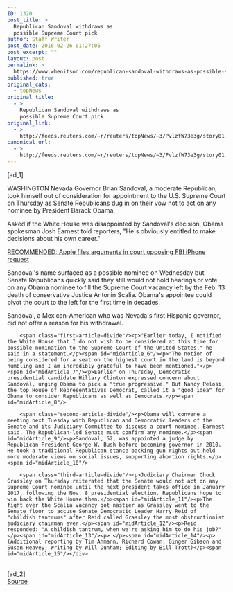 ```yaml
---
ID: 1320
post_title: >
  Republican Sandoval withdraws as
  possible Supreme Court pick
author: Staff Writer
post_date: 2016-02-26 01:27:05
post_excerpt: ""
layout: post
permalink: >
  https://www.whenitson.com/republican-sandoval-withdraws-as-possible-supreme-court-pick/
published: true
original_cats:
  - topNews
original_title:
  - >
    Republican Sandoval withdraws as
    possible Supreme Court pick
original_link:
  - >
    http://feeds.reuters.com/~r/reuters/topNews/~3/PvlzfW73e3g/story01.htm
canonical_url:
  - >
    http://feeds.reuters.com/~r/reuters/topNews/~3/PvlzfW73e3g/story01.htm
---
```

 [ad_1]
<br><div id="articleText">
<span id="midArticle_start"/>

<span id="midArticle_0"/><span class="focusParagraph" readability="6"><p><span class="articleLocation">WASHINGTON</span> Nevada Governor Brian Sandoval, a moderate Republican, took himself out of consideration for appointment to the U.S. Supreme Court on Thursday as Senate Republicans dug in on their vow not to act on any nominee by President Barack Obama.</p></span><span id="midArticle_1"/><p>Asked if the White House was disappointed by Sandoval's decision, Obama spokesman Josh Earnest told reporters, "He's obviously entitled to make decisions about his own career."</p><span id="midArticle_2"/><p><a href="http://www.reuters.com/article/us-apple-encryption-lawsuit-idUSKCN0VY2PI">RECOMMENDED: Apple files arguments in court opposing FBI iPhone request</a></p><span id="midArticle_3"/><p>Sandoval's name surfaced as a possible nominee on Wednesday but Senate Republicans quickly said they still would not hold hearings or vote on any Obama nominee to fill the Supreme Court vacancy left by the Feb. 13 death of conservative Justice Antonin Scalia. Obama's appointee could pivot the court to the left for the first time in decades.</p><span id="midArticle_4"/><p>Sandoval, a Mexican-American who was Nevada's first Hispanic governor, did not offer a reason for his withdrawal.</p><span id="midArticle_5"/>
        
        <span class="first-article-divide"/><p>"Earlier today, I notified the White House that I do not wish to be considered at this time for possible nomination to the Supreme Court of the United States," he said in a statement.</p><span id="midArticle_6"/><p>"The notion of being considered for a seat on the highest court in the land is beyond humbling and I am incredibly grateful to have been mentioned."</p><span id="midArticle_7"/><p>Earlier on Thursday, Democratic presidential candidate Hillary Clinton expressed concern about Sandoval, urging Obama to pick a "true progressive." But Nancy Pelosi, the top House of Representatives Democrat, called it a "good idea" for Obama to consider Republicans as well as Democrats.</p><span id="midArticle_8"/>
        
        <span class="second-article-divide"/><p>Obama will convene a meeting next Tuesday with Republican and Democratic leaders of the Senate and its Judiciary Committee to discuss a court nominee, Earnest said. The Republican-led Senate must confirm any nominee.</p><span id="midArticle_9"/><p>Sandoval, 52, was appointed a judge by Republican President George W. Bush before becoming governor in 2010. He took a traditional Republican stance backing gun rights but held more moderate views on social issues, supporting abortion rights.</p><span id="midArticle_10"/>
        
        <span class="third-article-divide"/><p>Judiciary Chairman Chuck Grassley on Thursday reiterated that the Senate would not act on any Supreme Court nominee until the next president takes office in January 2017, following the Nov. 8 presidential election. Republicans hope to win back the White House then.</p><span id="midArticle_11"/><p>The fight over the Scalia vacancy got nastier as Grassley went to the Senate floor to accuse Senate Democratic Leader Harry Reid of "childish tantrums" after Reid called Grassley the most obstructionist judiciary chairman ever.</p><span id="midArticle_12"/><p>Reid responded: "A childish tantrum, when we're asking him to do his job?"</p><span id="midArticle_13"/><p> </p><span id="midArticle_14"/><p>(Additional reporting by Tim Ahmann, Richard Cowan, Ginger Gibson and Susan Heavey; Writing by Will Dunham; Editing by Bill Trott)</p><span id="midArticle_15"/></div>
<br>[ad_2]
<br><a href="http://feeds.reuters.com/~r/reuters/topNews/~3/PvlzfW73e3g/story01.htm">Source </a>